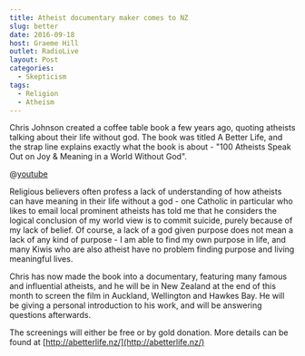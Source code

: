 ```yaml
---
title: Atheist documentary maker comes to NZ
slug: better
date: 2016-09-18
host: Graeme Hill
outlet: RadioLive
layout: Post
categories:
  - Skepticism
tags:
  - Religion
  - Atheism
---
```


Chris Johnson created a coffee table book a few years ago, quoting atheists talking about their life without god. The book was titled A Better Life, and the strap line explains exactly what the book is about - "100 Atheists Speak Out on Joy & Meaning in a World Without God".

<!-- more -->

@[youtube](https://youtu.be/vEJXD6r9d78?t=15s)

Religious believers often profess a lack of understanding of how atheists can have meaning in their life without a god - one Catholic in particular who likes to email local prominent atheists has told me that he considers the logical conclusion of my world view is to commit suicide, purely because of my lack of belief. Of course, a lack of a god given purpose does not mean a lack of any kind of purpose - I am able to find my own purpose in life, and many Kiwis who are also atheist have no problem finding purpose and living meaningful lives.

Chris has now made the book into a documentary, featuring many famous and influential atheists, and he will be in New Zealand at the end of this month to screen the film in Auckland, Wellington and Hawkes Bay. He will be giving a personal introduction to his work, and will be answering questions afterwards.

The screenings will either be free or by gold donation. More details can be found at [http://abetterlife.nz/](http://abetterlife.nz/)
